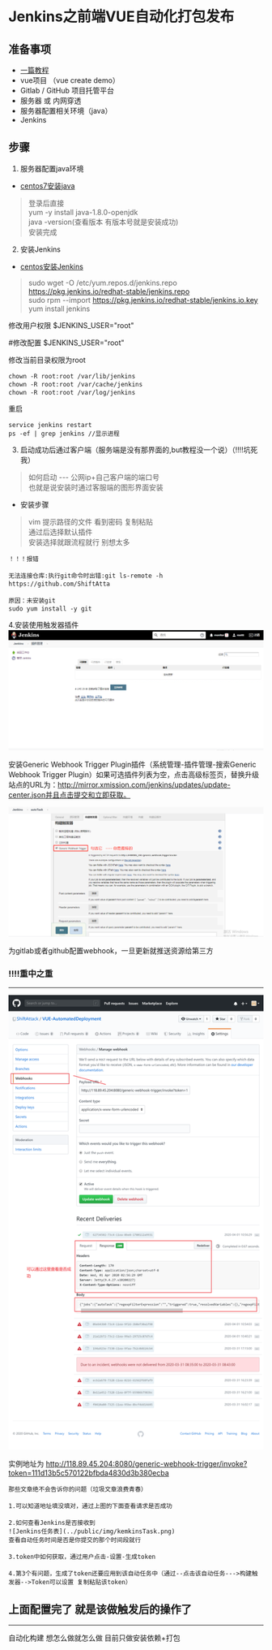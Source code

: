 # Jenkins之前端VUE自动化打包发布

## 准备事项
- [一篇教程](https://juejin.im/post/5ad1980e6fb9a028c42ea1be)
- vue项目 （vue create demo）
- Gitlab / GitHub 项目托管平台
- 服务器 或 内网穿透
- 服务器配置相关环境（java）
- Jenkins


##  步骤
 1. 服务器配置java环境    
-  [centos7安装java](https://zixuephp.net/article-406.html)  
> 登录后直接   
  yum -y install java-1.8.0-openjdk   
  java -version(查看版本 有版本号就是安装成功)   
  安装完成

2. 安装Jenkins     
- [centos安装Jenkins](https://www.cnblogs.com/fangts/p/11095316.html)
 
> sudo wget -O /etc/yum.repos.d/jenkins.repo https://pkg.jenkins.io/redhat-stable/jenkins.repo     
sudo rpm --import https://pkg.jenkins.io/redhat-stable/jenkins.io.key     
yum install jenkins


修改用户权限 $JENKINS_USER="root"

#修改配置
$JENKINS_USER="root"

修改当前目录权限为root
```
chown -R root:root /var/lib/jenkins
chown -R root:root /var/cache/jenkins
chown -R root:root /var/log/jenkins
```
重启
```
service jenkins restart
ps -ef | grep jenkins //显示进程
```

3. 启动成功后通过客户端（服务端是没有那界面的,but教程没一个说）（!!!!坑死我）

> 如何启动 --- 公网ip+自己客户端的端口号    
  也就是说安装时通过客服端的图形界面安装

- 安装步骤
> vim 提示路径的文件  看到密码  复制粘贴     
> 通过后选择默认插件     
> 安装选择就跟流程就行 别想太多

```
！！！报错

无法连接仓库:执行git命令时出错:git ls-remote -h https://github.com/ShiftAtta

原因：未安装git 
sudo yum install -y git
```

4.安装使用触发器插件
![插件位置](../public/img/plugin.png)

安装Generic Webhook Trigger Plugin插件（系统管理-插件管理-搜索Generic Webhook Trigger Plugin）如果可选插件列表为空，点击高级标签页，替换升级站点的URL为：http://mirror.xmission.com/jenkins/updates/update-center.json并且点击提交和立即获取。

![勾选触发器](../public/img/addGeneric.png)


为gitlab或者github配置webhook，一旦更新就推送资源给第三方

### !!!!重中之重     
-------------
![配置webhook](../public/img/webhook.png)


实例地址为  http://118.89.45.204:8080/generic-webhook-trigger/invoke?token=111d13b5c570122bfbda4830d3b380ecba

```
那些文章绝不会告诉你的问题（垃圾文章浪费青春）

1.可以知道地址填没填对，通过上图的下面查看请求是否成功

2.如何查看Jenkins是否接收到
![Jenkins任务表](../public/img/kemkinsTask.png)
查看自动任务时间是否是你提交的那个时间段就行

3.token中如何获取，通过用户点击-设置-生成token

4.第3个有问题，生成了token还要应用到该自动任务中（通过--点击该自动任务--->构建触发器-->Token可以设置 复制粘贴该token）
```
## 上面配置完了 就是该做触发后的操作了
-----------------------

自动化构建 想怎么做就怎么做  目前只做安装依赖+打包

